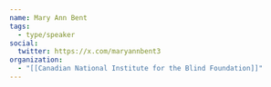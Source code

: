 ```yaml
---
name: Mary Ann Bent
tags:
  - type/speaker
social:
  twitter: https://x.com/maryannbent3
organization:
  - "[[Canadian National Institute for the Blind Foundation]]"
---
```


